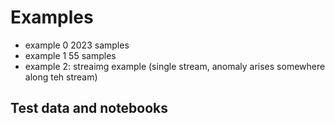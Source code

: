 # Examples

+ example 0 2023 samples
+ example 1 55 samples
+ example 2: streaimg example (single stream, anomaly arises somewhere along teh stream)

## Test data and notebooks